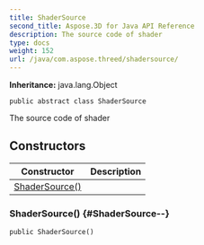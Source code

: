 ```yaml
---
title: ShaderSource
second_title: Aspose.3D for Java API Reference
description: The source code of shader
type: docs
weight: 152
url: /java/com.aspose.threed/shadersource/
---
```


**Inheritance:**
java.lang.Object
```
public abstract class ShaderSource
```

The source code of shader
## Constructors

| Constructor | Description |
| --- | --- |
| [ShaderSource()](#ShaderSource--) |  |
### ShaderSource() {#ShaderSource--}
```
public ShaderSource()
```


